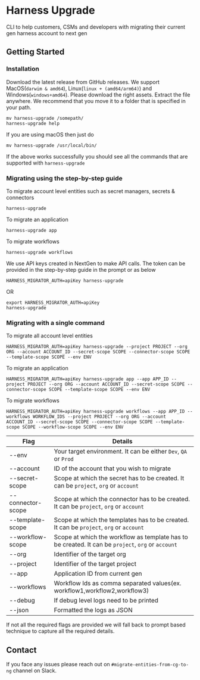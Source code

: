 # Harness Upgrade
CLI to help customers, CSMs and developers with migrating their current gen harness account to next gen

## Getting Started

### Installation
Download the latest release from GitHub releases. We support MacOS(`darwim & amd64`), Linux(`linux + (amd64/arm64)`) and Windows(`windows+amd64`). Please download the right assets. Extract the file anywhere.
We recommend that you move it to a folder that is specified in your path. 

```shell
mv harness-upgrade /somepath/
harness-upgrade help
```

If you are using macOS then just do
```shell
mv harness-upgrade /usr/local/bin/
```

If the above works successfully you should see all the commands that are supported with `harness-upgrade`

### Migrating using the step-by-step guide

To migrate account level entities such as secret managers, secrets & connectors
```shell
harness-upgrade
```

To migrate an application 
```shell
harness-upgrade app
```

To migrate workflows
```shell
harness-upgrade workflows
```

We use API keys created in NextGen to make API calls. The token can be provided in the step-by-step guide in the prompt or as below

```shell
HARNESS_MIGRATOR_AUTH=apiKey harness-upgrade
```

OR
```shell
export HARNESS_MIGRATOR_AUTH=apiKey
harness-upgrade
```

### Migrating with a single command
To migrate all account level entities

```shell
HARNESS_MIGRATOR_AUTH=apiKey harness-upgrade --project PROJECT --org ORG --account ACCOUNT_ID --secret-scope SCOPE --connector-scope SCOPE --template-scope SCOPE --env ENV
```

To migrate an application

```shell
HARNESS_MIGRATOR_AUTH=apiKey harness-upgrade app --app APP_ID --project PROJECT --org ORG --account ACCOUNT_ID --secret-scope SCOPE --connector-scope SCOPE --template-scope SCOPE --env ENV
```

To migrate workflows

```shell
HARNESS_MIGRATOR_AUTH=apiKey harness-upgrade workflows --app APP_ID --workflows WORKFLOW_IDS --project PROJECT --org ORG --account ACCOUNT_ID --secret-scope SCOPE --connector-scope SCOPE --template-scope SCOPE --workflow-scope SCOPE --env ENV
```

| Flag              | Details                                                                                            |
|-------------------|----------------------------------------------------------------------------------------------------|
| --env             | Your target environment. It can be either `Dev`, `QA` or `Prod`                                    |
| --account         | ID of the account that you wish to migrate                                                         |
| --secret-scope    | Scope at which the secret has to be created. It can be `project`, `org` or `account`               |
| --connector-scope | Scope at which the connector has to be created. It can be `project`, `org` or `account`            |
| --template-scope  | Scope at which the templates has to be created. It can be `project`, `org` or `account`            |
| --workflow-scope  | Scope at which the workflow as template has to be created. It can be `project`, `org` or `account` |
| --org             | Identifier of the target org                                                                       |
| --project         | Identifier of the target project                                                                   |
| --app             | Application ID from current gen                                                                    |
| --workflows       | Workflow Ids as comma separated values(ex. workflow1,workflow2,workflow3)                          |
| --debug           | If debug level logs need to be printed                                                             |
| --json            | Formatted the logs as JSON                                                                         |

If not all the required flags are provided we will fall back to prompt based technique to capture all the required details.

## Contact
If you face any issues please reach out on `#migrate-entities-from-cg-to-ng` channel on Slack.

